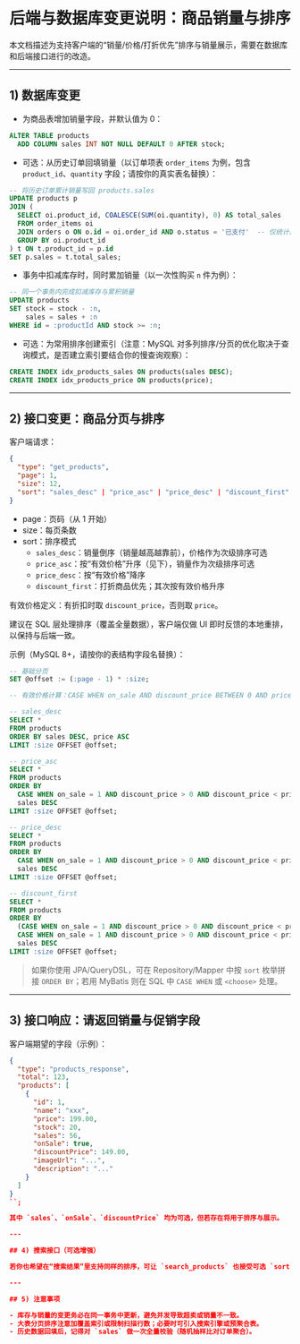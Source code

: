 # 后端与数据库变更说明：商品销量与排序

本文档描述为支持客户端的“销量/价格/打折优先”排序与销量展示，需要在数据库和后端接口进行的改造。

---

## 1) 数据库变更

- 为商品表增加销量字段，并默认值为 0：

```sql
ALTER TABLE products
  ADD COLUMN sales INT NOT NULL DEFAULT 0 AFTER stock;
```

- 可选：从历史订单回填销量（以订单项表 `order_items` 为例，包含 `product_id`、`quantity` 字段；请按你的真实表名替换）：

```sql
-- 将历史订单累计销量写回 products.sales
UPDATE products p
JOIN (
  SELECT oi.product_id, COALESCE(SUM(oi.quantity), 0) AS total_sales
  FROM order_items oi
  JOIN orders o ON o.id = oi.order_id AND o.status = '已支付'  -- 仅统计已支付订单
  GROUP BY oi.product_id
) t ON t.product_id = p.id
SET p.sales = t.total_sales;
```

- 事务中扣减库存时，同时累加销量（以一次性购买 `n` 件为例）：

```sql
-- 同一个事务内完成扣减库存与累积销量
UPDATE products
SET stock = stock - :n,
    sales = sales + :n
WHERE id = :productId AND stock >= :n;
```

- 可选：为常用排序创建索引（注意：MySQL 对多列排序/分页的优化取决于查询模式，是否建立索引要结合你的慢查询观察）：

```sql
CREATE INDEX idx_products_sales ON products(sales DESC);
CREATE INDEX idx_products_price ON products(price);
```

---

## 2) 接口变更：商品分页与排序

客户端请求：

```json
{
  "type": "get_products",
  "page": 1,
  "size": 12,
  "sort": "sales_desc" | "price_asc" | "price_desc" | "discount_first"
}
```

- page：页码（从 1 开始）
- size：每页条数
- sort：排序模式
  - `sales_desc`：销量倒序（销量越高越靠前），价格作为次级排序可选
  - `price_asc`：按“有效价格”升序（见下），销量作为次级排序可选
  - `price_desc`：按“有效价格”降序
  - `discount_first`：打折商品优先；其次按有效价格升序

有效价格定义：有折扣时取 `discount_price`，否则取 `price`。

建议在 SQL 层处理排序（覆盖全量数据），客户端仅做 UI 即时反馈的本地重排，以保持与后端一致。

示例（MySQL 8+，请按你的表结构字段名替换）：

```sql
-- 基础分页
SET @offset := (:page - 1) * :size;

-- 有效价格计算：CASE WHEN on_sale AND discount_price BETWEEN 0 AND price THEN discount_price ELSE price END

-- sales_desc
SELECT *
FROM products
ORDER BY sales DESC, price ASC
LIMIT :size OFFSET @offset;

-- price_asc
SELECT *
FROM products
ORDER BY
  CASE WHEN on_sale = 1 AND discount_price > 0 AND discount_price < price THEN discount_price ELSE price END ASC,
  sales DESC
LIMIT :size OFFSET @offset;

-- price_desc
SELECT *
FROM products
ORDER BY
  CASE WHEN on_sale = 1 AND discount_price > 0 AND discount_price < price THEN discount_price ELSE price END DESC,
  sales DESC
LIMIT :size OFFSET @offset;

-- discount_first
SELECT *
FROM products
ORDER BY
  (CASE WHEN on_sale = 1 AND discount_price > 0 AND discount_price < price THEN 0 ELSE 1 END) ASC, -- 打折优先
  CASE WHEN on_sale = 1 AND discount_price > 0 AND discount_price < price THEN discount_price ELSE price END ASC,
  sales DESC
LIMIT :size OFFSET @offset;
```

> 如果你使用 JPA/QueryDSL，可在 Repository/Mapper 中按 `sort` 枚举拼接 `ORDER BY`；若用 MyBatis 则在 SQL 中 `CASE WHEN` 或 `<choose>` 处理。

---

## 3) 接口响应：请返回销量与促销字段

客户端期望的字段（示例）：

```json
{
  "type": "products_response",
  "total": 123,
  "products": [
    {
      "id": 1,
      "name": "xxx",
      "price": 199.00,
      "stock": 20,
      "sales": 56,
      "onSale": true,
      "discountPrice": 149.00,
      "imageUrl": "...",
      "description": "..."
    }
  ]
}
``;

其中 `sales`、`onSale`、`discountPrice` 均为可选，但若存在将用于排序与展示。

---

## 4) 搜索接口（可选增强）

若你也希望在“搜索结果”里支持同样的排序，可让 `search_products` 也接受可选 `sort` 参数，逻辑与 `get_products` 一致；客户端已做本地排序兜底。

---

## 5) 注意事项

- 库存与销量的变更务必在同一事务中更新，避免并发导致超卖或销量不一致。
- 大表分页排序注意加覆盖索引或限制扫描行数；必要时可引入搜索引擎或预聚合表。
- 历史数据回填后，记得对 `sales` 做一次全量校验（随机抽样比对订单聚合）。
